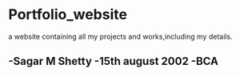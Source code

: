 # Portfolio_website
a website containing all my projects and works,including my details.

-Sagar M Shetty
-15th august 2002
-BCA
-
 
